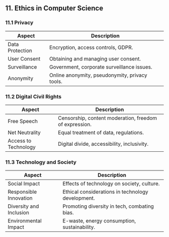 ## 11. Ethics in Computer Science
### 11.1 Privacy
| Aspect                                    | Description                                              |
|-------------------------------------------|----------------------------------------------------------|
| Data Protection                           | Encryption, access controls, GDPR.                       |
| User Consent                              | Obtaining and managing user consent.                     |
| Surveillance                              | Government, corporate surveillance issues.                |
| Anonymity                                 | Online anonymity, pseudonymity, privacy tools.            |

### 11.2 Digital Civil Rights
| Aspect                                    | Description                                              |
|-------------------------------------------|----------------------------------------------------------|
| Free Speech                               | Censorship, content moderation, freedom of expression.    |
| Net Neutrality                            | Equal treatment of data, regulations.                     |
| Access to Technology                      | Digital divide, accessibility, inclusivity.               |

### 11.3 Technology and Society
| Aspect                                    | Description                                              |
|-------------------------------------------|----------------------------------------------------------|
| Social Impact                             | Effects of technology on society, culture.               |
| Responsible Innovation                    | Ethical considerations in technology development.        |
| Diversity and Inclusion                   | Promoting diversity in tech, combating bias.              |
| Environmental Impact                      | E-waste, energy consumption, sustainability.              |
